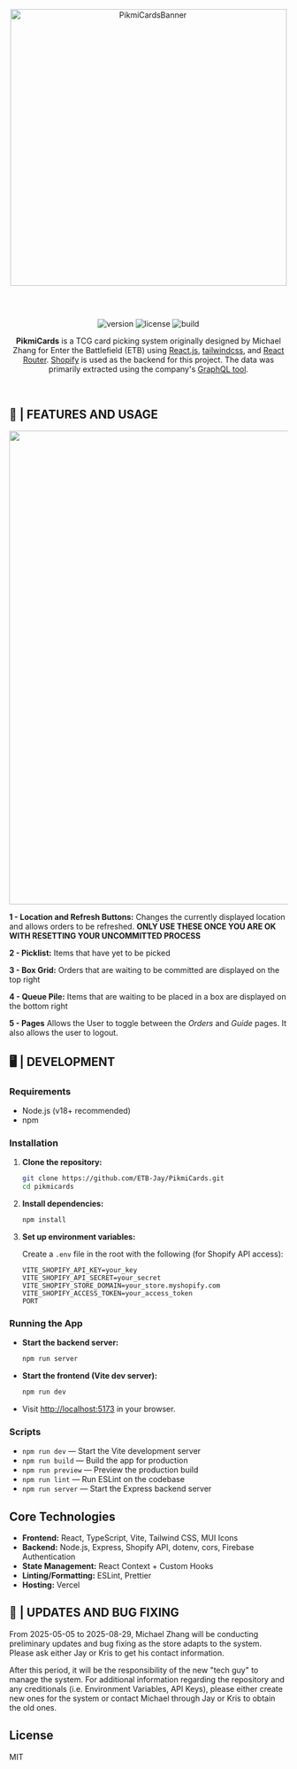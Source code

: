 <div align="center">

<img height="500" alt="PikmiCardsBanner" src="https://github.com/user-attachments/assets/412b9291-10b6-4e12-b026-9f1fbb247350" />

##

<br> 


![version](https://img.shields.io/badge/version-1.0.0-blue)
![license](https://img.shields.io/badge/license-MIT-green)
![build](https://img.shields.io/badge/build-passing-brightgreen)

**PikmiCards** is a TCG card picking system originally designed by Michael Zhang for Enter the Battlefield (ETB) using [React.js](https://react.dev/), [tailwindcss](https://tailwindcss.com/), and [React Router](https://reactrouter.com/).
[Shopify](https://www.shopify.com/ca) is used as the backend for this project. The data was primarily extracted using the company's [GraphQL tool](https://shopify.dev/docs/api/admin-graphql). 

</div>

<br>

## 📝 | FEATURES AND USAGE
<p align="center">
  <img width="1917" height="856" alt="Preview" src="https://github.com/user-attachments/assets/6b9626cb-c6b0-41aa-bb99-b579b25d3e48" />
</p>

**1 - Location and Refresh Buttons:** Changes the currently displayed location and allows orders to be refreshed. **ONLY USE THESE ONCE YOU ARE OK WITH RESETTING YOUR UNCOMMITTED PROCESS**

**2 - Picklist:** Items that have yet to be picked

**3 - Box Grid:** Orders that are waiting to be committed are displayed on the top right

**4 - Queue Pile:** Items that are waiting to be placed in a box are displayed on the bottom right

**5 - Pages** Allows the User to toggle between the _Orders_ and _Guide_ pages. It also allows the user to logout. 

## 🖥️ | DEVELOPMENT

### Requirements
- Node.js (v18+ recommended)
- npm

### Installation

1. **Clone the repository:**
   ```sh
   git clone https://github.com/ETB-Jay/PikmiCards.git
   cd pikmicards
   ```

2. **Install dependencies:**
   ```sh
   npm install
   ```

3. **Set up environment variables:**

   Create a `.env` file in the root with the following (for Shopify API access):

   ```
   VITE_SHOPIFY_API_KEY=your_key
   VITE_SHOPIFY_API_SECRET=your_secret
   VITE_SHOPIFY_STORE_DOMAIN=your_store.myshopify.com
   VITE_SHOPIFY_ACCESS_TOKEN=your_access_token
   PORT
   ```

### Running the App

- **Start the backend server:**
  ```sh
  npm run server
  ```

- **Start the frontend (Vite dev server):**
  ```sh
  npm run dev
  ```

- Visit [http://localhost:5173](http://localhost:5173) in your browser.

### Scripts

- `npm run dev` — Start the Vite development server
- `npm run build` — Build the app for production
- `npm run preview` — Preview the production build
- `npm run lint` — Run ESLint on the codebase
- `npm run server` — Start the Express backend server

## Core Technologies

- **Frontend:** React, TypeScript, Vite, Tailwind CSS,  MUI Icons
- **Backend:** Node.js, Express, Shopify API, dotenv, cors, Firebase Authentication
- **State Management:** React Context + Custom Hooks
- **Linting/Formatting:** ESLint, Prettier
- **Hosting:** Vercel

## 🐛 | UPDATES AND BUG FIXING
From 2025-05-05 to 2025-08-29, Michael Zhang will be conducting preliminary updates and bug fixing as the store adapts to the system. Please ask either Jay or Kris to get his contact information.

After this period, it will be the responsibility of the new "tech guy" to manage the system. For additional information regarding the repository and any creditionals (i.e. Environment Variables, API Keys), please either create new ones for the system or contact Michael through Jay or Kris to obtain the old ones.

## License
MIT 
